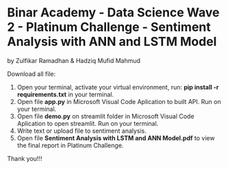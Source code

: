 # Binar Academy - Data Science Wave 2 - Platinum Challenge - Sentiment Analysis with ANN and LSTM Model
by Zulfikar Ramadhan & Hadziq Mufid Mahmud

Download all file:
1. Open your terminal, activate your virtual environment, run: **pip install -r requirements.txt** in your terminal.
2. Open file **app.py** in Microsoft Visual Code Aplication to built API. Run on your terminal.
3. Open file **demo.py** on streamlit folder in Microsoft Visual Code Aplication to open streamlit. Run on your terminal.
4. Write text or upload file to sentiment analysis.
4. Open file **Sentiment Analysis with LSTM and ANN Model.pdf** to view the final report in Platinum Challenge.

Thank you!!!